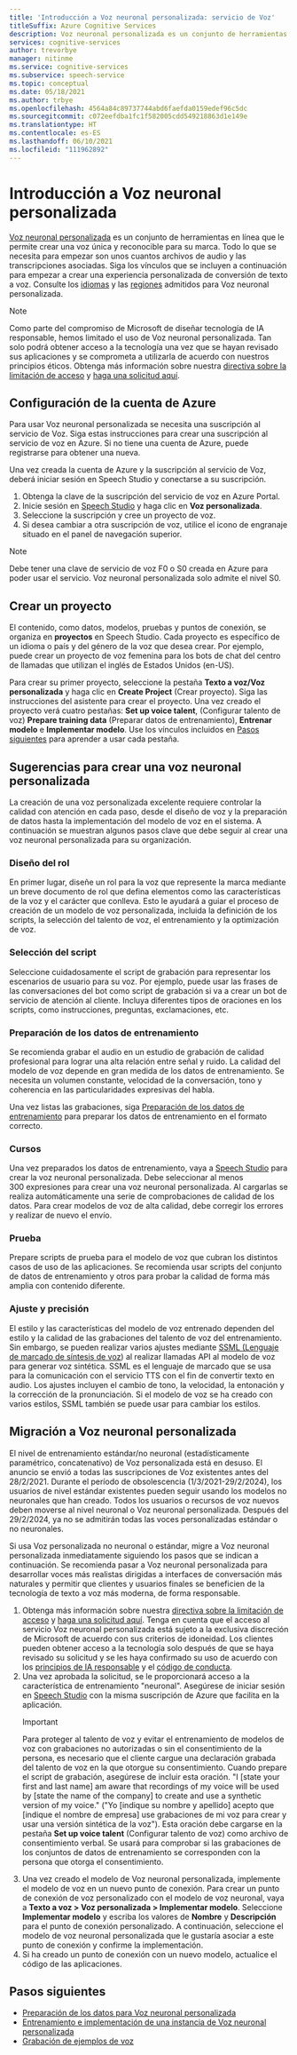 ```yaml
---
title: 'Introducción a Voz neuronal personalizada: servicio de Voz'
titleSuffix: Azure Cognitive Services
description: Voz neuronal personalizada es un conjunto de herramientas en línea que le permite crear una voz única y reconocible para su marca. Todo lo que se necesita para empezar son unos cuantos archivos de audio y las transcripciones asociadas.
services: cognitive-services
author: trevorbye
manager: nitinme
ms.service: cognitive-services
ms.subservice: speech-service
ms.topic: conceptual
ms.date: 05/18/2021
ms.author: trbye
ms.openlocfilehash: 4564a84c89737744abd6faefda0159edef96c5dc
ms.sourcegitcommit: c072eefdba1fc1f582005cdd549218863d1e149e
ms.translationtype: HT
ms.contentlocale: es-ES
ms.lasthandoff: 06/10/2021
ms.locfileid: "111962892"
---
```

# <a name="get-started-with-custom-neural-voice"></a>Introducción a Voz neuronal personalizada

[Voz neuronal personalizada](https://aka.ms/customvoice) es un conjunto de herramientas en línea que le permite crear una voz única y reconocible para su marca. Todo lo que se necesita para empezar son unos cuantos archivos de audio y las transcripciones asociadas. Siga los vínculos que se incluyen a continuación para empezar a crear una experiencia personalizada de conversión de texto a voz. Consulte los [idiomas](language-support.md#customization) y las [regiones](regions.md#custom-voices) admitidos para Voz neuronal personalizada.

> [!NOTE]
> Como parte del compromiso de Microsoft de diseñar tecnología de IA responsable, hemos limitado el uso de Voz neuronal personalizada. Tan solo podrá obtener acceso a la tecnología una vez que se hayan revisado sus aplicaciones y se comprometa a utilizarla de acuerdo con nuestros principios éticos. Obtenga más información sobre nuestra [directiva sobre la limitación de acceso](/legal/cognitive-services/speech-service/custom-neural-voice/limited-access-custom-neural-voice?context=%2fazure%2fcognitive-services%2fspeech-service%2fcontext%2fcontext) y [haga una solicitud aquí](https://aka.ms/customneural). 
 
## <a name="set-up-your-azure-account"></a>Configuración de la cuenta de Azure

Para usar Voz neuronal personalizada se necesita una suscripción al servicio de Voz. Siga estas instrucciones para crear una suscripción al servicio de voz en Azure. Si no tiene una cuenta de Azure, puede registrarse para obtener una nueva.  

Una vez creada la cuenta de Azure y la suscripción al servicio de Voz, deberá iniciar sesión en Speech Studio y conectarse a su suscripción.

1. Obtenga la clave de la suscripción del servicio de voz en Azure Portal.
2. Inicie sesión en [Speech Studio](https://speech.microsoft.com) y haga clic en **Voz personalizada**.
3. Seleccione la suscripción y cree un proyecto de voz.
4. Si desea cambiar a otra suscripción de voz, utilice el icono de engranaje situado en el panel de navegación superior.

> [!NOTE]
> Debe tener una clave de servicio de voz F0 o S0 creada en Azure para poder usar el servicio. Voz neuronal personalizada solo admite el nivel S0. 

## <a name="create-a-project"></a>Crear un proyecto

El contenido, como datos, modelos, pruebas y puntos de conexión, se organiza en **proyectos** en Speech Studio. Cada proyecto es específico de un idioma o país y del género de la voz que desea crear. Por ejemplo, puede crear un proyecto de voz femenina para los bots de chat del centro de llamadas que utilizan el inglés de Estados Unidos (en-US).

Para crear su primer proyecto, seleccione la pestaña **Texto a voz/Voz personalizada** y haga clic en **Create Project** (Crear proyecto). Siga las instrucciones del asistente para crear el proyecto. Una vez creado el proyecto verá cuatro pestañas: **Set up voice talent**, (Configurar talento de voz) **Prepare training data** (Preparar datos de entrenamiento), **Entrenar modelo** e **Implementar modelo**. Use los vínculos incluidos en [Pasos siguientes](#next-steps) para aprender a usar cada pestaña.

## <a name="tips-for-creating-a-custom-neural-voice"></a>Sugerencias para crear una voz neuronal personalizada

La creación de una voz personalizada excelente requiere controlar la calidad con atención en cada paso, desde el diseño de voz y la preparación de datos hasta la implementación del modelo de voz en el sistema. A continuación se muestran algunos pasos clave que debe seguir al crear una voz neuronal personalizada para su organización. 

### <a name="persona-design"></a>Diseño del rol

En primer lugar, diseñe un rol para la voz que represente la marca mediante un breve documento de rol que defina elementos como las características de la voz y el carácter que conlleva. Esto le ayudará a guiar el proceso de creación de un modelo de voz personalizada, incluida la definición de los scripts, la selección del talento de voz, el entrenamiento y la optimización de voz.

### <a name="script-selection"></a>Selección del script
 
Seleccione cuidadosamente el script de grabación para representar los escenarios de usuario para su voz. Por ejemplo, puede usar las frases de las conversaciones del bot como script de grabación si va a crear un bot de servicio de atención al cliente. Incluya diferentes tipos de oraciones en los scripts, como instrucciones, preguntas, exclamaciones, etc.

### <a name="preparing-training-data"></a>Preparación de los datos de entrenamiento

Se recomienda grabar el audio en un estudio de grabación de calidad profesional para lograr una alta relación entre señal y ruido. La calidad del modelo de voz depende en gran medida de los datos de entrenamiento. Se necesita un volumen constante, velocidad de la conversación, tono y coherencia en las particularidades expresivas del habla.

Una vez listas las grabaciones, siga [Preparación de los datos de entrenamiento](how-to-custom-voice-prepare-data.md) para preparar los datos de entrenamiento en el formato correcto.

### <a name="training"></a>Cursos

Una vez preparados los datos de entrenamiento, vaya a [Speech Studio](https://aka.ms/custom-voice) para crear la voz neuronal personalizada. Debe seleccionar al menos 300 expresiones para crear una voz neuronal personalizada. Al cargarlas se realiza automáticamente una serie de comprobaciones de calidad de los datos. Para crear modelos de voz de alta calidad, debe corregir los errores y realizar de nuevo el envío.

### <a name="testing"></a>Prueba

Prepare scripts de prueba para el modelo de voz que cubran los distintos casos de uso de las aplicaciones. Se recomienda usar scripts del conjunto de datos de entrenamiento y otros para probar la calidad de forma más amplia con contenido diferente.

### <a name="tuning-and-adjustment"></a>Ajuste y precisión

El estilo y las características del modelo de voz entrenado dependen del estilo y la calidad de las grabaciones del talento de voz del entrenamiento. Sin embargo, se pueden realizar varios ajustes mediante [SSML (Lenguaje de marcado de síntesis de voz](./speech-synthesis-markup.md?tabs=csharp)) al realizar llamadas API al modelo de voz para generar voz sintética. SSML es el lenguaje de marcado que se usa para la comunicación con el servicio TTS con el fin de convertir texto en audio. Los ajustes incluyen el cambio de tono, la velocidad, la entonación y la corrección de la pronunciación.  Si el modelo de voz se ha creado con varios estilos, SSML también se puede usar para cambiar los estilos.

## <a name="migrate-to-custom-neural-voice"></a>Migración a Voz neuronal personalizada

El nivel de entrenamiento estándar/no neuronal (estadísticamente paramétrico, concatenativo) de Voz personalizada está en desuso. El anuncio se envió a todas las suscripciones de Voz existentes antes del 28/2/2021. Durante el período de obsolescencia (1/3/2021-29/2/2024), los usuarios de nivel estándar existentes pueden seguir usando los modelos no neuronales que han creado. Todos los usuarios o recursos de voz nuevos deben moverse al nivel neuronal o Voz neuronal personalizada. Después del 29/2/2024, ya no se admitirán todas las voces personalizadas estándar o no neuronales. 

Si usa Voz personalizada no neuronal o estándar, migre a Voz neuronal personalizada inmediatamente siguiendo los pasos que se indican a continuación. Se recomienda pasar a Voz neuronal personalizada para desarrollar voces más realistas dirigidas a interfaces de conversación más naturales y permitir que clientes y usuarios finales se beneficien de la tecnología de texto a voz más moderna, de forma responsable. 

1. Obtenga más información sobre nuestra [directiva sobre la limitación de acceso](/legal/cognitive-services/speech-service/custom-neural-voice/limited-access-custom-neural-voice?context=%2fazure%2fcognitive-services%2fspeech-service%2fcontext%2fcontext) y [haga una solicitud aquí](https://aka.ms/customneural). Tenga en cuenta que el acceso al servicio Voz neuronal personalizada está sujeto a la exclusiva discreción de Microsoft de acuerdo con sus criterios de idoneidad. Los clientes pueden obtener acceso a la tecnología solo después de que se haya revisado su solicitud y se les haya confirmado su uso de acuerdo con los [principios de IA responsable](https://microsoft.com/ai/responsible-ai) y el [código de conducta](/legal/cognitive-services/speech-service/tts-code-of-conduct?context=%2fazure%2fcognitive-services%2fspeech-service%2fcontext%2fcontext). 
2. Una vez aprobada la solicitud, se le proporcionará acceso a la característica de entrenamiento "neuronal". Asegúrese de iniciar sesión en [Speech Studio](https://speech.microsoft.com) con la misma suscripción de Azure que facilita en la aplicación. 
    > [!IMPORTANT]
    > Para proteger al talento de voz y evitar el entrenamiento de modelos de voz con grabaciones no autorizadas o sin el consentimiento de la persona, es necesario que el cliente cargue una declaración grabada del talento de voz en la que otorgue su consentimiento. Cuando prepare el script de grabación, asegúrese de incluir esta oración. "I [state your first and last name] am aware that recordings of my voice will be used by [state the name of the company] to create and use a synthetic version of my voice." ("Yo [indique su nombre y apellido] acepto que [indique el nombre de empresa] use grabaciones de mi voz para crear y usar una versión sintética de la voz").
    > Esta oración debe cargarse en la pestaña **Set up voice talent** (Configurar talento de voz) como archivo de consentimiento verbal. Se usará para comprobar si las grabaciones de los conjuntos de datos de entrenamiento se corresponden con la persona que otorga el consentimiento.
3. Una vez creado el modelo de Voz neuronal personalizada, implemente el modelo de voz en un nuevo punto de conexión. Para crear un punto de conexión de voz personalizado con el modelo de voz neuronal, vaya a **Texto a voz > Voz personalizada > Implementar modelo**. Seleccione **Implementar modelo** y escriba los valores de **Nombre** y **Descripción** para el punto de conexión personalizado. A continuación, seleccione el modelo de voz neuronal personalizada que le gustaría asociar a este punto de conexión y confirme la implementación.  
4. Si ha creado un punto de conexión con un nuevo modelo, actualice el código de las aplicaciones. 

## <a name="next-steps"></a>Pasos siguientes

- [Preparación de los datos para Voz neuronal personalizada](how-to-custom-voice-prepare-data.md)
- [Entrenamiento e implementación de una instancia de Voz neuronal personalizada](how-to-custom-voice-create-voice.md)
- [Grabación de ejemplos de voz](record-custom-voice-samples.md)